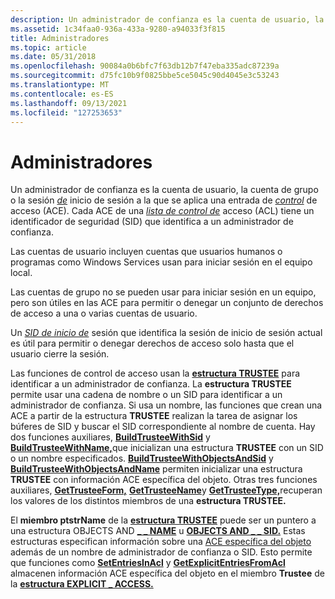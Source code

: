```yaml
---
description: Un administrador de confianza es la cuenta de usuario, la cuenta de grupo o la sesión de inicio de sesión a la que se aplica una entrada de control de acceso (ACE). Cada ACE de una lista de control de acceso (ACL) tiene un identificador de seguridad (SID) que identifica a un administrador de confianza.
ms.assetid: 1c34faa0-936a-433a-9280-a94033f3f815
title: Administradores
ms.topic: article
ms.date: 05/31/2018
ms.openlocfilehash: 90084a0b6bfc7f63db12b7f47eba335adc87239a
ms.sourcegitcommit: d75fc10b9f0825bbe5ce5045c90d4045e3c53243
ms.translationtype: MT
ms.contentlocale: es-ES
ms.lasthandoff: 09/13/2021
ms.locfileid: "127253653"
---
```

# <a name="trustees"></a>Administradores

Un administrador de confianza es la cuenta de usuario, la cuenta de grupo o la sesión [*de*](/windows/desktop/SecGloss/l-gly) inicio de sesión a la que se aplica una entrada de [*control*](/windows/desktop/SecGloss/a-gly) de acceso (ACE). Cada ACE de una [*lista de control de*](/windows/desktop/SecGloss/a-gly) acceso (ACL) tiene un identificador de seguridad (SID) que identifica a un administrador de confianza. [](/windows/desktop/SecGloss/s-gly)

Las cuentas de usuario incluyen cuentas que usuarios humanos o programas como Windows Services usan para iniciar sesión en el equipo local.

Las cuentas de grupo no se pueden usar para iniciar sesión en un equipo, pero son útiles en las ACE para permitir o denegar un conjunto de derechos de acceso a una o varias cuentas de usuario.

Un [*SID de inicio de*](/windows/desktop/SecGloss/l-gly) sesión que identifica la sesión de inicio de sesión actual es útil para permitir o denegar derechos de acceso solo hasta que el usuario cierre la sesión.

Las funciones de control de acceso usan la [**estructura TRUSTEE**](/windows/desktop/api/AccCtrl/ns-accctrl-trustee_a) para identificar a un administrador de confianza. La **estructura TRUSTEE** permite usar una cadena de nombre o un SID para identificar a un administrador de confianza. Si usa un nombre, las funciones que crean una ACE a partir de la estructura **TRUSTEE** realizan la tarea de asignar los búferes de SID y buscar el SID correspondiente al nombre de cuenta. Hay dos funciones auxiliares, [**BuildTrusteeWithSid**](/windows/desktop/api/Aclapi/nf-aclapi-buildtrusteewithsida) y [**BuildTrusteeWithName,**](/windows/desktop/api/Aclapi/nf-aclapi-buildtrusteewithnamea)que inicializan una estructura **TRUSTEE** con un SID o un nombre especificados. [**BuildTrusteeWithObjectsAndSid**](/windows/desktop/api/Aclapi/nf-aclapi-buildtrusteewithobjectsandsida) y [**BuildTrusteeWithObjectsAndName**](/windows/desktop/api/Aclapi/nf-aclapi-buildtrusteewithobjectsandnamea) permiten inicializar una estructura **TRUSTEE** con información ACE específica del objeto. Otras tres funciones auxiliares, [**GetTrusteeForm,**](/windows/desktop/api/Aclapi/nf-aclapi-gettrusteeforma) [**GetTrusteeName**](/windows/desktop/api/Aclapi/nf-aclapi-gettrusteenamea)y [**GetTrusteeType,**](/windows/desktop/api/Aclapi/nf-aclapi-gettrusteetypea)recuperan los valores de los distintos miembros de una **estructura TRUSTEE.**

El **miembro ptstrName** de la [**estructura TRUSTEE**](/windows/desktop/api/AccCtrl/ns-accctrl-trustee_a) puede ser un puntero a una estructura OBJECTS AND [**\_ \_ NAME**](/windows/desktop/api/AccCtrl/ns-accctrl-objects_and_name_a) u [**OBJECTS AND \_ \_ SID.**](/windows/desktop/api/AccCtrl/ns-accctrl-objects_and_sid) Estas estructuras especifican información sobre una [ACE específica del objeto](object-specific-aces.md) además de un nombre de administrador de confianza o SID. Esto permite que funciones como [**SetEntriesInAcl**](/windows/desktop/api/Aclapi/nf-aclapi-setentriesinacla) y [**GetExplicitEntriesFromAcl**](/windows/desktop/api/Aclapi/nf-aclapi-getexplicitentriesfromacla) almacenen información ACE específica del objeto en el miembro **Trustee** de la [**estructura EXPLICIT \_ ACCESS.**](/windows/desktop/api/AccCtrl/ns-accctrl-explicit_access_a)

 

 
